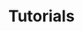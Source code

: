 # Tutorials

<div class="row">
    <div class="col-12 col-sm-6">
        <documentation-content-card title="Get started" text="Make your first steps with vimu" to="/docs/tutorials/get-started"></documentation-content-card>
    </div>
    <div class="col-12 col-sm-6">
        <documentation-content-card title="Search for melody" text="Search for a melody in a score" to="/docs/tutorials/search-melody"></documentation-content-card>
    </div>
    <div class="col-12 col-sm-6">
        <documentation-content-card title="Plot a histogram" text="Learn how to plot graphs in vimu" to="/docs/tutorials/plot-histogram"></documentation-content-card>
    </div>
</div>
